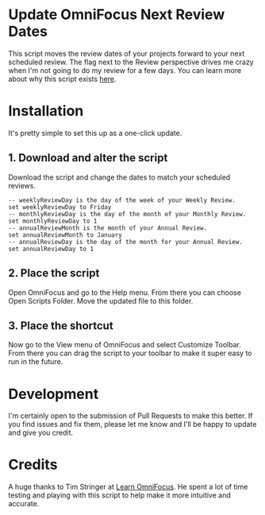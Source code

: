 # Update OmniFocus Next Review Dates

This script moves the review dates of your projects forward to your next scheduled review. The flag next to the Review perspective drives me crazy when I'm not going to do my review for a few days. You can learn more about why this script exists [here](http://joebuhlig.com/scheduled-reviews-in-omnifocus/).


# Installation

It's pretty simple to set this up as a one-click update.

## 1. Download and alter the script

Download the script and change the dates to match your scheduled reviews. 

```
-- weeklyReviewDay is the day of the week of your Weekly Review.
set weeklyReviewDay to Friday
-- monthlyReviewDay is the day of the month of your Monthly Review.
set monthlyReviewDay to 1
-- annualReviewMonth is the month of your Annual Review.
set annualReviewMonth to January
-- annualReviewDay is the day of the month for your Annual Review.
set annualReviewDay to 1
```

## 2. Place the script

Open OmniFocus and go to the Help menu. From there you can choose Open Scripts Folder. Move the updated file to this folder.

## 3. Place the shortcut

Now go to the View menu of OmniFocus and select Customize Toolbar. From there you can drag the script to your toolbar to make it super easy to run in the future.

# Development

I'm certainly open to the submission of Pull Requests to make this better. If you find issues and fix them, please let me know and I'll be happy to update and give you credit.

# Credits

A huge thanks to Tim Stringer at [Learn OmniFocus](http://learnomnifocus.com/?ref=11). He spent a lot of time testing and playing with this script to help make it more intuitive and accurate.
